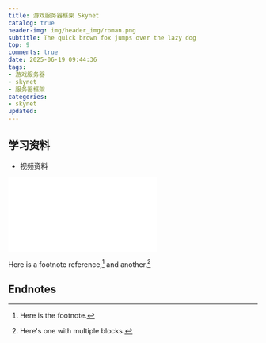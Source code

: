 ```yaml
---
title: 游戏服务器框架 Skynet
catalog: true
header-img: img/header_img/roman.png
subtitle: The quick brown fox jumps over the lazy dog
top: 9
comments: true
date: 2025-06-19 09:44:36
tags:
- 游戏服务器
- skynet
- 服务器框架
categories:
- skynet
updated:
---
```


## 学习资料

- 视频资料
<iframe src="//player.bilibili.com/player.html?isOutside=true&aid=316858747&bvid=BV1uP411t7vS&cid=1220994701&p=1&autoplay=0" scrolling="no" border="0" frameborder="no" framespacing="0" allowfullscreen="true"></iframe>

Here is a footnote reference,[^1] and another.[^longnote]

## Endnotes

[^1]: Here is the footnote.
[^longnote]: Here's one with multiple blocks.

[label]: <https://> "website title"
